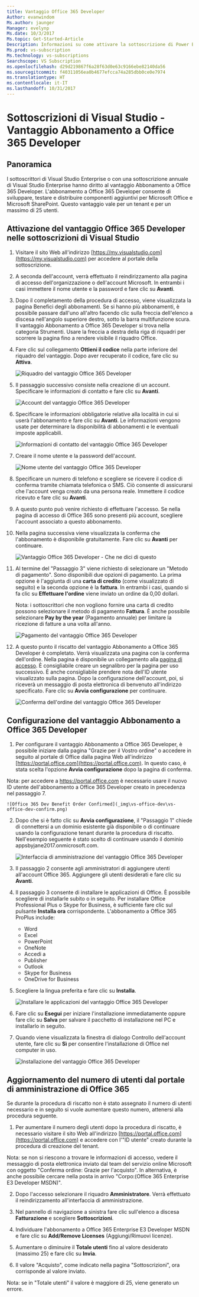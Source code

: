 ```yaml
---
title: Vantaggio Office 365 Developer
Author: evanwindom
Ms.author: jaunger
Manager: evelynp
Ms.date: 10/3/2017
Ms.topic: Get-Started-Article
Description: Informazioni su come attivare la sottoscrizione di Power BI Pro inclusa nella sottoscrizione di Visual Studio.
Ms.prod: vs-subscription
Ms.technology: vs-subscriptions
Searchscope: VS Subscription
ms.openlocfilehash: d29d219867f6a28f63d0e63c9166ebe82140da56
ms.sourcegitcommit: f40311056ea0b4677efcca74a285dbb0ce0e7974
ms.translationtype: HT
ms.contentlocale: it-IT
ms.lasthandoff: 10/31/2017
---
```

# <a name="visual-studio-subscriptions---the-office-365-developer-subscription-benefit"></a>Sottoscrizioni di Visual Studio - Vantaggio Abbonamento a Office 365 Developer

## <a name="overview"></a>Panoramica

I sottoscrittori di Visual Studio Enterprise o con una sottoscrizione annuale di Visual Studio Enterprise hanno diritto al vantaggio Abbonamento a Office 365 Developer.  L'abbonamento a Office 365 Developer consente di sviluppare, testare e distribuire componenti aggiuntivi per Microsoft Office e Microsoft SharePoint.  Questo vantaggio vale per un tenant e per un massimo di 25 utenti.

## <a name="activating-the-office-365-developer-benefit-in-visual-studio-subscriptions"></a>Attivazione del vantaggio Office 365 Developer nelle sottoscrizioni di Visual Studio

1. Visitare il sito Web all'indirizzo [https://my.visualstudio.com](https://my.visualstudio.com) per accedere al portale della sottoscrizione.
2. A seconda dell'account, verrà effettuato il reindirizzamento alla pagina di accesso dell'organizzazione o dell'account Microsoft.  In entrambi i casi immettere il nome utente e la password e fare clic su **Avanti**.
3. Dopo il completamento della procedura di accesso, viene visualizzata la pagina Benefici degli abbonamenti.  Se si hanno più abbonamenti, è possibile passare dall'uno all'altro facendo clic sulla freccia dell'elenco a discesa nell'angolo superiore destro, sotto la barra multifunzione scura.  Il vantaggio Abbonamento a Office 365 Developer si trova nella categoria Strumenti.  Usare la freccia a destra della riga di riquadri per scorrere la pagina fino a rendere visibile il riquadro Office. 
4. Fare clic sul collegamento **Ottieni il codice** nella parte inferiore del riquadro del vantaggio.   Dopo aver recuperato il codice, fare clic su **Attiva**. 

    ![Riquadro del vantaggio Office 365 Developer](_img\vs-office-dev\vs-office-dev-tile.png)

5.  Il passaggio successivo consiste nella creazione di un account.  Specificare le informazioni di contatto e fare clic su **Avanti**. 

    ![Account del vantaggio Office 365 Developer](_img\vs-office-dev\vs-office-dev-account-cropped.png)


6.  Specificare le informazioni obbligatorie relative alla località in cui si userà l'abbonamento e fare clic su **Avanti**.  Le informazioni vengono usate per determinare la disponibilità di abbonamenti e le eventuali imposte applicabili.  

    ![Informazioni di contatto del vantaggio Office 365 Developer](_img\vs-office-dev\vs-office-dev-contact-cropped.png)


7.  Creare il nome utente e la password dell'account.  

    ![Nome utente del vantaggio Office 365 Developer](_img\vs-office-dev\vs-office-dev-username-cropped.png)

8.  Specificare un numero di telefono e scegliere se ricevere il codice di conferma tramite chiamata telefonica o SMS.  Ciò consente di assicurarsi che l'account venga creato da una persona reale. Immettere il codice ricevuto e fare clic su **Avanti**.

9.  A questo punto può venire richiesto di effettuare l'accesso.  Se nella pagina di accesso di Office 365 sono presenti più account, scegliere l'account associato a questo abbonamento.

10. Nella pagina successiva viene visualizzata la conferma che l'abbonamento è disponibile gratuitamente.  Fare clic su **Avanti** per continuare.  

    ![Vantaggio Office 365 Developer - Che ne dici di questo](_img\vs-office-dev\vs-office-dev-price.png)


11. Al termine del "Passaggio 3" viene richiesto di selezionare un "Metodo di pagamento".  Sono disponibili due opzioni di pagamento.  La prima opzione è l'aggiunta di una **carta di credito** (come visualizzato di seguito) e la seconda opzione è la **fattura**.  In entrambi i casi, quando si fa clic su **Effettuare l'ordine** viene inviato un ordine da 0,00 dollari.

    Nota: i sottoscrittori che non vogliono fornire una carta di credito possono selezionare il metodo di pagamento **Fattura**.  È anche possibile selezionare **Pay by the year** (Pagamento annuale) per limitare la ricezione di fatture a una volta all'anno.
 

    ![Pagamento del vantaggio Office 365 Developer](_img\vs-office-dev\vs-office-dev-credit-blur-cropped.png)

12. A questo punto il riscatto del vantaggio Abbonamento a Office 365 Developer è completato.  Verrà visualizzata una pagina con la conferma dell'ordine.  Nella pagina è disponibile un collegamento alla [pagina di accesso](https://portal.office.com "pagina di accesso di Office 365").  È consigliabile creare un segnalibro per la pagina per uso successivo.  È anche consigliabile prendere nota dell'ID utente visualizzato sulla pagina.  Dopo la configurazione dell'account, poi, si riceverà un messaggio di posta elettronica di benvenuto all'indirizzo specificato.  Fare clic su **Avvia configurazione** per continuare.  

    ![Conferma dell'ordine del vantaggio Office 365 Developer](_img\vs-office-dev\vs-office-dev-confirm.png)

## <a name="setting-up-the-office-365-developer-subscription-benefit"></a>Configurazione del vantaggio Abbonamento a Office 365 Developer

1. Per configurare il vantaggio Abbonamento a Office 365 Developer, è possibile iniziare dalla pagina "Grazie per il Vostro ordine" o accedere in seguito al portale di Office dalla pagina Web all'indirizzo [https://portal.office.com](https://portal.office.com).  In questo caso, è stata scelta l'opzione **Avvia configurazione** dopo la pagina di conferma.

Nota: per accedere a https://portal.office.com è necessario usare il nuovo ID utente dell'abbonamento a Office 365 Developer creato in precedenza nel passaggio 7.

    ![Office 365 Dev Benefit Order Confirmed](_img\vs-office-dev\vs-office-dev-confirm.png)

2. Dopo che si è fatto clic su **Avvia configurazione**, il "Passaggio 1" chiede di connettersi a un dominio esistente già disponibile o di continuare usando la configurazione tenant durante la procedura di riscatto.  Nell'esempio seguente è stato scelto di continuare usando il dominio appsbyjane2017.onmicrosoft.com.

    ![Interfaccia di amministrazione del vantaggio Office 365 Developer](_img\vs-office-dev\vs-office-dev-admin-cropped.png)

12. Il passaggio 2 consente agli amministratori di aggiungere utenti all'account Office 365.  Aggiungere gli utenti desiderati e fare clic su **Avanti**.  

13. Il passaggio 3 consente di installare le applicazioni di Office.  È possibile scegliere di installarle subito o in seguito.  Per installare Office Professional Plus o Skype for Business, è sufficiente fare clic sul pulsante **Installa ora** corrispondente.  L'abbonamento a Office 365 ProPlus include:
    - Word
    - Excel
    - PowerPoint
    - OneNote
    - Accedi a
    - Publisher
    - Outlook
    - Skype for Business
    - OneDrive for Business

14. Scegliere la lingua preferita e fare clic su **Installa**. 

    ![Installare le applicazioni del vantaggio Office 365 Developer](_img\vs-office-dev\vs-office-dev-install-cropped.png)

15. Fare clic su **Esegui** per iniziare l'installazione immediatamente oppure fare clic su **Salva** per salvare il pacchetto di installazione nel PC e installarlo in seguito.

16. Quando viene visualizzata la finestra di dialogo Controllo dell'account utente, fare clic su **Sì** per consentire l'installazione di Office nel computer in uso.  

    ![Installazione del vantaggio Office 365 Developer](_img\vs-office-dev\vs-office-dev-app-install-cropped.png)


## <a name="updating-the-number-of-users-from-the-office-365-admin-portal"></a>Aggiornamento del numero di utenti dal portale di amministrazione di Office 365

Se durante la procedura di riscatto non è stato assegnato il numero di utenti necessario e in seguito si vuole aumentare questo numero, attenersi alla procedura seguente. 

1. Per aumentare il numero degli utenti dopo la procedura di riscatto, è necessario visitare il sito Web all'indirizzo [https://portal.office.com](https://portal.office.com) e accedere con l'"ID utente" creato durante la procedura di creazione del tenant.

Nota: se non si riescono a trovare le informazioni di accesso, vedere il messaggio di posta elettronica inviato dal team del servizio online Microsoft con oggetto "Conferma ordine: Grazie per l'acquisto".  In alternativa, è anche possibile cercare nella posta in arrivo "Corpo:(Office 365 Enterprise E3 Developer MSDN)".

2. Dopo l'accesso selezionare il riquadro **Amministratore**. Verrà effettuato il reindirizzamento all'interfaccia di amministrazione.

3. Nel pannello di navigazione a sinistra fare clic sull'elenco a discesa **Fatturazione** e scegliere **Sottoscrizioni**.

4. Individuare l'abbonamento a Office 365 Enterprise E3 Developer MSDN e fare clic su **Add/Remove Licenses** (Aggiungi/Rimuovi licenze).

5. Aumentare o diminuire il **Totale utenti** fino al valore desiderato (massimo 25) e fare clic su **Invia**.

6. Il valore "Acquisto", come indicato nella pagina "Sottoscrizioni", ora corrisponde al valore inviato.

Nota: se in "Totale utenti" il valore è maggiore di 25, viene generato un errore.


